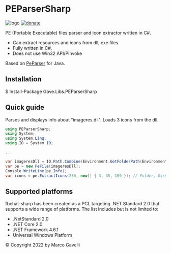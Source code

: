 # PEParserSharp

![logo](https://img.shields.io/badge/license-BSD-blue.svg)&nbsp;[![donate](https://img.shields.io/badge/Donate-PayPal-green.svg)](https://www.paypal.me/gave92)

PE (Portable Executable) files parser and icon extractor written in C#.
- Can extract resources and icons from dll, exe files.
- Fully written in C#.
- Does not use Win32 API/PInvoke

Based on [PeParser](https://github.com/dorkbox/PeParser) for Java.

## Installation

$ Install-Package Gave.Libs.PEParserSharp

## Quick guide

Parses and displays info about "imageres.dll". Loads 3 icons from the dll.

```cs
using PEParserSharp;
using System;
using System.Linq;
using IO = System.IO;

...

var imageresDll = IO.Path.Combine(Environment.GetFolderPath(Environment.SpecialFolder.Windows), "SystemResources", "imageres.dll.mun");
var pe = new PeFile(imageresDll);
Console.WriteLine(pe.Info);
var icons = pe.ExtractIcons(256, new[] { 3, 35, 109 }); // Folder, Disk, This PC
```

## Supported platforms

fbchat-sharp has been created as a PCL targeting .NET Standard 2.0 that supports a wide range of platforms. The list includes but is not limited to:
* .NetStandard 2.0
* .NET Core 2.0
* .NET Framework 4.6.1
* Universal Windows Platform

© Copyright 2022 by Marco Gavelli
